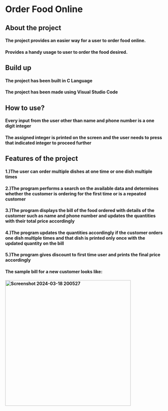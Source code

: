 # Order Food Online

## About the project

#### The project provides an easier way for a user to order food online.
#### Provides a handy usage to user to order the food desired.

## Build up
#### The project has been built in C Language
#### The project has been made using Visual Studio Code

## How to use?
#### Every input from the user other than name and phone number is a one digit integer
#### The assigned integer is printed on the screen and the user needs to press that indicated integer to proceed further

## Features of the project
#### 1.)The user can order multiple dishes at one time or one dish multiple times
#### 2.)The program performs a search on the available data and determines whether the customer is ordering for the first time or is a repeated customer
#### 3.)The program displays the bill of the food ordered with details of the customer such as name and phone number and updates the quantities with their total price accordingly
#### 4.)The program updates the quantities accordingly if the customer orders one dish multiple times and that dish is printed only once with the updated quantity on the bill 
#### 5.)The program gives discount to first time user and prints the final price accordingly

#### The sample bill for a new customer looks like:
#### <img width="400" alt="Screenshot 2024-03-18 200527" src="https://github.com/RaghavDaga1/RaghavDagaNew-/assets/147297048/643da4cb-5137-46f5-aa3d-d9eb72abbc6b">






